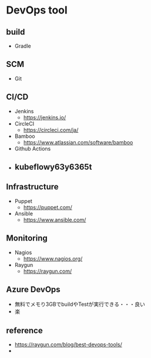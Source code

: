 # DevOps tool
## build
- Gradle
## SCM
- Git
## CI/CD
- Jenkins
  - https://jenkins.io/
- CircleCI
  - https://circleci.com/ja/
- Bamboo
  - https://www.atlassian.com/software/bamboo
- Github Actions
- kubeflowy63y6365t
  - 
## Infrastructure
- Puppet
  - https://puppet.com/
- Ansible
  - https://www.ansible.com/ 
## Monitoring
- Nagios
  - https://www.nagios.org/
- Raygun
  - https://raygun.com/
## Azure DevOps
 - 無料でメモり3GBでbuildやTestが実行できる・・・良い
 - 楽

## reference
- https://raygun.com/blog/best-devops-tools/
- 